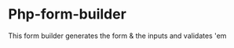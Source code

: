 Php-form-builder
================

This form builder generates the form &amp; the inputs and validates 'em
